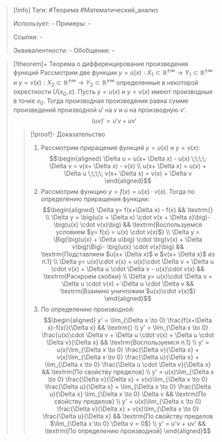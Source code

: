 > [!info]
> Тэги: #Теорема #Математический_анализ   
> 
> Использует: *-*
> Примеры: *-*
> 
> Ссылки: *-*
> 
> Эквивалентности: *-*
> Обобщения: *-*

> [!theorem]+ Теорема о дифференцирование произведения функций
> Рассмотрим две функции $y = u(x):X_1 \subset \mathbb{R^{\pm\infty}}\rightarrow Y_1 \subset \mathbb{R^{\pm\infty}}$ и $y = v(x):X_2 \subset \mathbb{R^{\pm\infty}}\rightarrow Y_2 \subset \mathbb{R^{\pm\infty}}$ определенные в некоторой окрестности $U(x_0, \varepsilon)$. Пусть $y = u(x)$ и $y = v(x)$ имеют производные в точке $x_0$. Тогда  производная произведения равна сумме произведений производной $u'$ на $v$ и $u$ на производную $v'$. $$(uv)' = u'v + uv'$$
> > [!proof]- Доказательство
> > 1. Рассмотрим приращения функций $y=u(x)$ и $y=v(x)$: $$\begin{aligned} \Delta u = u(x+ \Delta x) - u(x) \;\;\;\; \Delta v = v(x+ \Delta x) - v(x) \\ u(x+ \Delta x) = u(x) + \Delta u \;\;\;\;  v(x+ \Delta x) = v(x) + \Delta v \end{aligned}$$
> > 2. Рассмотрим функцию $y= f(x) = u(x)\cdot v(x)$. Тогда по определению приращения функции: $$\begin{aligned} \Delta y= f(x+\Delta x) - f(x)  && \textrm{} \\ \Delta y  = \big(u(x + \Delta x) \cdot v(x + \Delta x)\big)- \big(u(x) \cdot v(x)\big)  && \textrm{Воспользуемся условием $y= f(x) = u(x) \cdot v(x)$} \\ \Delta y  = \Big(\big(u(x) + \Delta u\big) \cdot \big(v(x) + \Delta v\big)\Big)- \big(u(x) \cdot v(x)\big)   && \textrm{Подставляем $u(x+ \Delta x)$ и $v(x+ \Delta x)$ из п.1} \\ \Delta y= u(x)\cdot v(x) + u(x)\cdot \Delta v + \Delta u \cdot v(x) + \Delta  u \cdot \Delta v - u(x)\cdot v(x)  && \textrm{Раскроем скобки} \\ \Delta y=  u(x)\cdot \Delta v + \Delta u \cdot v(x) + \Delta  u \cdot \Delta v   && \textrm{Взаимно уничтожим $u(x)\cdot v(x)$} \end{aligned}$$
> > 3. По определению производной: $$\begin{aligned} y' = \lim_{\Delta x \to 0} \frac{f(x+\Delta x)-f(x)}{\Delta x}  && \textrm{} \\ y' = \lim_{\Delta x \to 0} \frac{u(x)\cdot \Delta v + \Delta u \cdot v(x) + \Delta  u \cdot \Delta v}{\Delta x}  && \textrm{Воспользуемся п.1} \\  y' = u(x)\lim_{\Delta x \to 0} \frac{\Delta v}{\Delta x} + v(x)\lim_{\Delta x \to 0} \frac{\Delta u}{\Delta x} + \lim_{\Delta x \to 0} \frac{\Delta u \cdot \Delta v}{\Delta x} && \textrm{По свойству пределов} \\  y' = u(x)\lim_{\Delta x \to 0} \frac{\Delta v}{\Delta x} + v(x)\lim_{\Delta x \to 0} \frac{\Delta u}{\Delta x} + \lim_{\Delta x \to 0} \frac{\Delta u}{\Delta x} \lim_{\Delta x \to 0} \Delta v && \textrm{По свойству пределов} \\  y' = u(x)\lim_{\Delta x \to 0} \frac{\Delta v}{\Delta x} + v(x)\lim_{\Delta x \to 0} \frac{\Delta u}{\Delta x} && \textrm{По свойству пределов $\lim_{\Delta x \to 0} \Delta v = 0$} \\ y' = u'v + uv'  && \textrm{По определению производной} \end{aligned}$$
